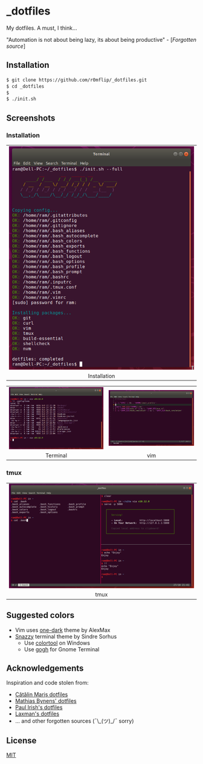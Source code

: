 # _dotfiles
My dotfiles. A must, I think...

"Automation is not about being lazy, its about being productive" - [_Forgotten source_]

## Installation
``` bash
$ git clone https://github.com/r0mflip/_dotfiles.git
$ cd _dotfiles
$
$ ./init.sh
```

## Screenshots

### Installation
<table>
  <tbody>
    <tr>
      <td>
        <img src="media/install.png" alt="Screenshot of installation" width="100%">
      </td>
    </tr>
    <tr align="center">
      <td>Installation</td>
    </tr>
  </tbody>
</table>

<table>
  <tbody>
    <tr>
      <td>
        <img src="media/terminal_bare.png" alt="Bare terminal" width="100%">
      </td>
      <td>
        <img src="media/vim.png" alt="Screenshot of vim" width="100%">
      </td>
    </tr>
    <tr align="center">
      <td>Terminal</td>
      <td>vim</td>
    </tr>
  </tbody>
</table>

### tmux
<table>
  <tbody>
    <tr>
      <td>
        <img src="media/tmux.png" alt="Screenshot of tmux" width="100%">
      </td>
    </tr>
    <tr align="center">
      <td>tmux</td>
    </tr>
  </tbody>
</table>

## Suggested colors
- Vim uses [one-dark](https://github.com/AlexMax/.vim/blob/master/colors/one.vim) theme by AlexMax
- [Snazzy](https://github.com/sindresorhus/hyper-snazzy) terminal theme by Sindre Sorhus
  - Use [colortool](https://github.com/Microsoft/console/tree/master/tools/ColorTool) on Windows
  - Use [gogh](https://github.com/Mayccoll/Gogh/) for Gnome Terminal

## Acknowledgements
Inspiration and code stolen from:

- [Cătălin Mariș dotfiles](https://github.com/alrra/dotfiles)
- [Mathias Bynens' dotfiles](https://github.com/mathiasbynens/dotfiles)
- [Paul Irish's dotfiles](https://github.com/paulirish/dotfiles)
- [Laxman's dotfiles](https://github.com/notlmn/.dotfiles)
- ... and other forgotten sources (¯\\\_(ツ)_/¯ sorry)

## License
[MIT](LICENSE)
